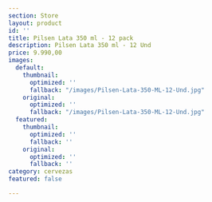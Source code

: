 ```yaml
---
section: Store
layout: product
id: ''
title: Pilsen Lata 350 ml - 12 pack
description: Pilsen Lata 350 ml - 12 Und
price: 9.990,00
images:
  default:
    thumbnail:
      optimized: ''
      fallback: "/images/Pilsen-Lata-350-ML-12-Und.jpg"
    original:
      optimized: ''
      fallback: "/images/Pilsen-Lata-350-ML-12-Und.jpg"
  featured:
    thumbnail:
      optimized: ''
      fallback: ''
    original:
      optimized: ''
      fallback: ''
category: cervezas
featured: false

---
```

